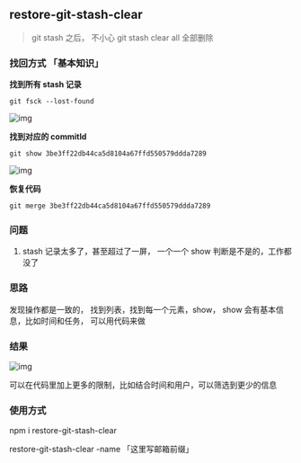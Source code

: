 ## restore-git-stash-clear

> git stash 之后， 不小心 git stash clear all 全部删除



### 找回方式 「基本知识」

**找到所有 stash 记录**

```shell
git fsck --lost-found
```

![img](https://cdn.nlark.com/yuque/0/2022/png/359181/1650266974573-795b1690-31a5-4890-80e0-146f4caae4bb.png)

**找到对应的 commitId**

```shell
git show 3be3ff22db44ca5d8104a67ffd550579ddda7289
```

![img](https://cdn.nlark.com/yuque/0/2022/png/359181/1650267047555-5f91caf7-48ef-4700-8fbb-dfa05988d650.png)



**恢复代码**

```shell
git merge 3be3ff22db44ca5d8104a67ffd550579ddda7289
```



### 问题

1. stash 记录太多了，甚至超过了一屏， 一个一个 show 判断是不是的，工作都没了



### 思路

发现操作都是一致的， 找到列表，找到每一个元素，show， show 会有基本信息，比如时间和任务， 可以用代码来做



### 结果

![img](https://cdn.nlark.com/yuque/0/2022/png/359181/1651462600827-c356018c-ce16-422d-9821-dad9e819bd30.png?x-oss-process=image%2Fwatermark%2Ctype_d3F5LW1pY3JvaGVp%2Csize_19%2Ctext_Sm9udHl5%2Ccolor_FFFFFF%2Cshadow_50%2Ct_80%2Cg_se%2Cx_10%2Cy_10)

可以在代码里加上更多的限制，比如结合时间和用户，可以筛选到更少的信息



### 使用方式

npm i restore-git-stash-clear

restore-git-stash-clear -name 「这里写邮箱前缀」

